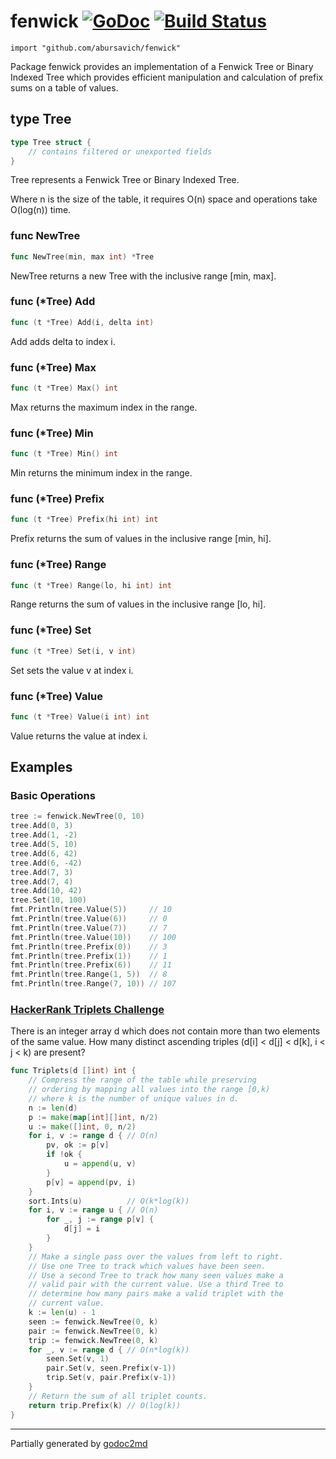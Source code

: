 # fenwick [![GoDoc](https://godoc.org/github.com/abursavich/fenwick?status.svg)](https://godoc.org/github.com/abursavich/fenwick) [![Build Status](https://travis-ci.org/abursavich/fenwick.svg?branch=master)](https://travis-ci.org/abursavich/fenwick)

    import "github.com/abursavich/fenwick"

Package fenwick provides an implementation of a Fenwick Tree
or Binary Indexed Tree which provides efficient manipulation
and calculation of prefix sums on a table of values.

## type Tree
``` go
type Tree struct {
    // contains filtered or unexported fields
}
```
Tree represents a Fenwick Tree or Binary Indexed Tree.

Where n is the size of the table, it requires O(n) space
and operations take O(log(n)) time.

### func NewTree
``` go
func NewTree(min, max int) *Tree
```
NewTree returns a new Tree with the inclusive range [min, max].

### func (\*Tree) Add
``` go
func (t *Tree) Add(i, delta int)
```
Add adds delta to index i.

### func (\*Tree) Max
``` go
func (t *Tree) Max() int
```
Max returns the maximum index in the range.

### func (\*Tree) Min
``` go
func (t *Tree) Min() int
```
Min returns the minimum index in the range.

### func (\*Tree) Prefix
``` go
func (t *Tree) Prefix(hi int) int
```
Prefix returns the sum of values in the inclusive range [min, hi].

### func (\*Tree) Range
``` go
func (t *Tree) Range(lo, hi int) int
```
Range returns the sum of values in the inclusive range [lo, hi].

### func (\*Tree) Set
``` go
func (t *Tree) Set(i, v int)
```
Set sets the value v at index i.

### func (\*Tree) Value
``` go
func (t *Tree) Value(i int) int
```
Value returns the value at index i.


## Examples

### Basic Operations
``` go
tree := fenwick.NewTree(0, 10)
tree.Add(0, 3)
tree.Add(1, -2)
tree.Add(5, 10)
tree.Add(6, 42)
tree.Add(6, -42)
tree.Add(7, 3)
tree.Add(7, 4)
tree.Add(10, 42)
tree.Set(10, 100)
fmt.Println(tree.Value(5))     // 10
fmt.Println(tree.Value(6))     // 0
fmt.Println(tree.Value(7))     // 7
fmt.Println(tree.Value(10))    // 100
fmt.Println(tree.Prefix(0))    // 3
fmt.Println(tree.Prefix(1))    // 1
fmt.Println(tree.Prefix(6))    // 11
fmt.Println(tree.Range(1, 5))  // 8
fmt.Println(tree.Range(7, 10)) // 107
```

### [HackerRank Triplets Challenge](https://www.hackerrank.com/challenges/triplets)
There is an integer array d which does not contain more than two elements of the same value. How many distinct ascending triples (d[i] < d[j] < d[k], i < j < k) are present?
```go
func Triplets(d []int) int {
	// Compress the range of the table while preserving
	// ordering by mapping all values into the range [0,k)
	// where k is the number of unique values in d.
	n := len(d)
	p := make(map[int][]int, n/2)
	u := make([]int, 0, n/2)
	for i, v := range d { // O(n)
		pv, ok := p[v]
		if !ok {
			u = append(u, v)
		}
		p[v] = append(pv, i)
	}
	sort.Ints(u)          // O(k*log(k))
	for i, v := range u { // O(n)
		for _, j := range p[v] {
			d[j] = i
		}
	}
	// Make a single pass over the values from left to right.
	// Use one Tree to track which values have been seen.
	// Use a second Tree to track how many seen values make a
	// valid pair with the current value. Use a third Tree to
	// determine how many pairs make a valid triplet with the
	// current value.
	k := len(u) - 1
	seen := fenwick.NewTree(0, k)
	pair := fenwick.NewTree(0, k)
	trip := fenwick.NewTree(0, k)
	for _, v := range d { // O(n*log(k))
		seen.Set(v, 1)
		pair.Set(v, seen.Prefix(v-1))
		trip.Set(v, pair.Prefix(v-1))
	}
	// Return the sum of all triplet counts.
	return trip.Prefix(k) // O(log(k))
}
```

- - -
Partially generated by [godoc2md](http://godoc.org/github.com/davecheney/godoc2md)